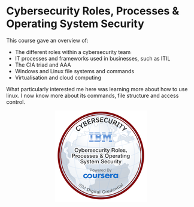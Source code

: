 # Cybersecurity Roles, Processes & Operating System Security

This course gave an overview of:

* The different roles within a cybersecurity team
* IT processes and frameworks used in businesses, such as ITIL
* The CIA triad and AAA
* Windows and Linux file systems and commands
* Virtualisation and cloud computing

What particularly interested me here was learning more about how to use linux. I now know more about its commands, file structure and access control.



<div align="center" data-full-width="true">

<figure><img src="../.gitbook/assets/cybersecurity-roles-processes-operating-system-security.png" alt=""><figcaption></figcaption></figure>

</div>
